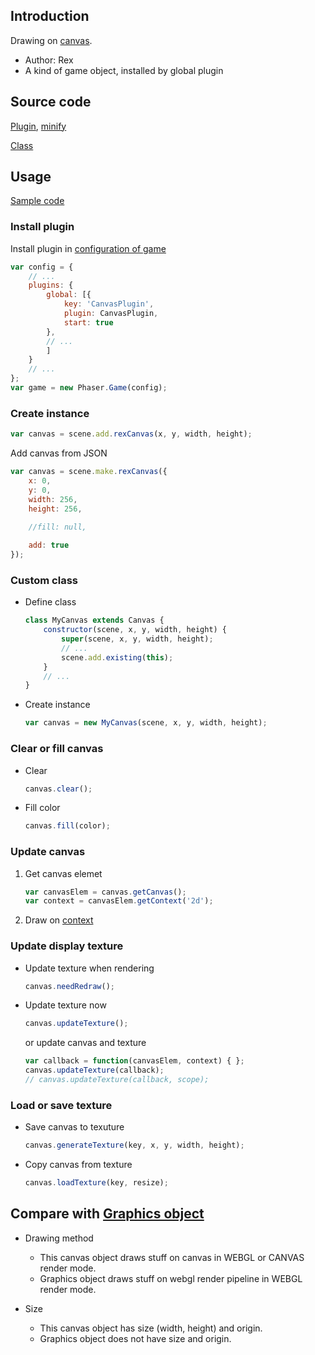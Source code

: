 ## Introduction

Drawing on [canvas](https://www.w3schools.com/html/html5_canvas.asp).

- Author: Rex
- A kind of game object, installed by global plugin

## Source code

[Plugin](https://github.com/rexrainbow/phaser3-rex-notes/blob/master/plugins/canvas-plugin.js), [minify](https://github.com/rexrainbow/phaser3-rex-notes/blob/master/plugins/dist/rexcanvasplugin.min.js)

[Class](https://github.com/rexrainbow/phaser3-rex-notes/blob/master/plugins/canvas.js)

## Usage

[Sample code](https://github.com/rexrainbow/phaser3-rex-notes/tree/master/examples/canvas)

### Install plugin

Install plugin in [configuration of game](game.md#configuration)

```javascript
var config = {
    // ...
    plugins: {
        global: [{
            key: 'CanvasPlugin',
            plugin: CanvasPlugin,
            start: true
        },
        // ...
        ]
    }
    // ...
};
var game = new Phaser.Game(config);
```

### Create instance

```javascript
var canvas = scene.add.rexCanvas(x, y, width, height);
```

Add canvas from JSON

```javascript
var canvas = scene.make.rexCanvas({
    x: 0,
    y: 0,
    width: 256,
    height: 256,

    //fill: null,
    
    add: true
});
```

### Custom class

- Define class
    ```javascript
    class MyCanvas extends Canvas {
        constructor(scene, x, y, width, height) {
            super(scene, x, y, width, height);
            // ...
            scene.add.existing(this);
        }
        // ...
    }
    ```
- Create instance
    ```javascript
    var canvas = new MyCanvas(scene, x, y, width, height);
    ```

### Clear or fill canvas

- Clear
    ```javascript
    canvas.clear();
    ```
- Fill color
    ```javascript
    canvas.fill(color);
    ```

### Update canvas

1. Get canvas elemet
    ```javascript
    var canvasElem = canvas.getCanvas();
    var context = canvasElem.getContext('2d');
    ```
1. Draw on [context](https://www.w3schools.com/html/html5_canvas.asp)

### Update display texture

- Update texture when rendering
    ```javascript
    canvas.needRedraw();
    ```
- Update texture now
    ```javascript
    canvas.updateTexture();
    ```
    or update canvas and texture
    ```javascript
    var callback = function(canvasElem, context) { };
    canvas.updateTexture(callback);
    // canvas.updateTexture(callback, scope);
    ```

### Load or save texture

- Save canvas to texuture
    ```javascript
    canvas.generateTexture(key, x, y, width, height);
    ```
- Copy canvas from texture
    ```javascript
    canvas.loadTexture(key, resize);
    ```

## Compare with [Graphics object](graphics.md)

 - Drawing method
    - This canvas object draws stuff on canvas in WEBGL or CANVAS render mode.  
    - Graphics object draws stuff on webgl render pipeline in WEBGL render mode.

- Size
    - This canvas object has size (width, height) and origin.  
    - Graphics object does not have size and origin.